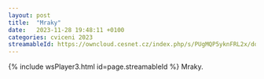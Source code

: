 ```yaml
---
layout: post
title:  "Mraky"
date:   2023-11-28 19:48:11 +0100
categories: cviceni 2023
streamableId: https://owncloud.cesnet.cz/index.php/s/PUgMQP5yknFRL2x/download
---
```

{% include wsPlayer3.html id=page.streamableId %}
Mraky.
